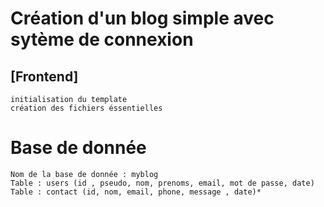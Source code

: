 # Création d'un blog simple avec sytème de connexion

## [Frontend]
    initialisation du template
    création des fichiers éssentielles
# Base de donnée
    Nom de la base de donnée : myblog
    Table : users (id , pseudo, nom, prenoms, email, mot de passe, date)
    Table : contact (id, nom, email, phone, message , date)*

